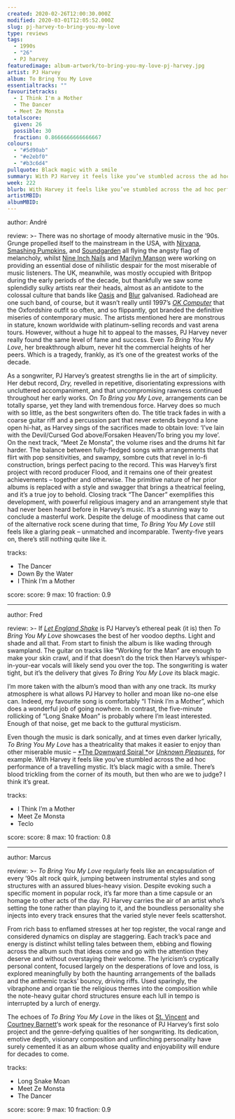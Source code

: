 ```yaml
---
created: 2020-02-26T12:00:30.000Z
modified: 2020-03-01T12:05:52.000Z
slug: pj-harvey-to-bring-you-my-love
type: reviews
tags:
  - 1990s
  - "26"
  - PJ harvey
featuredimage: album-artwork/to-bring-you-my-love-pj-harvey.jpg
artist: PJ Harvey
album: To Bring You My Love
essentialtracks: ""
favouritetracks:
  - I Think I'm a Mother
  - The Dancer
  - Meet Ze Monsta
totalscore:
  given: 26
  possible: 30
  fraction: 0.8666666666666667
colours:
  - "#5d90ab"
  - "#e2ebf0"
  - "#b3c6d4"
pullquote: Black magic with a smile
summary: With PJ Harvey it feels like you’ve stumbled across the ad hoc performance of a travelling mystic. It’s black magic with a smile. There’s blood trickling from the corner of its mouth, but then who are we to judge?
week: 222
blurb: With Harvey it feels like you’ve stumbled across the ad hoc performance of a travelling mystic. It’s black magic with a smile.
artistMBID:
albumMBID:
---
```

author: André

review: >-
  There was no shortage of moody alternative music in the ’90s. Grunge propelled itself to the mainstream in the USA, with [Nirvana](<reviews/nirvana-in-utero/>), [Smashing Pumpkins](<reviews/the-smashing-pumpkins-gish/>), and [Soundgarden](<reviews/soundgarden-superunknown/>) all flying the angsty flag of melancholy, whilst [Nine Inch Nails](<reviews/nine-inch-nails-pretty-hate-machine/>) and [Marilyn Manson](<reviews/review-heaven-upside-down-marilyn-manson/>) were working on providing an essential dose of nihilistic despair for the most miserable of music listeners. The UK, meanwhile, was mostly occupied with Britpop during the early periods of the decade, but thankfully we saw some splendidly sulky artists rear their heads, almost as an antidote to the colossal culture that bands like [Oasis](<reviews/oasis-definitely-maybe/>) and [Blur](<reviews/blur-modern-life-is-rubbish/>) galvanised. Radiohead are one such band, of course, but it wasn’t really until 1997’s [*OK Computer*](<reviews/radiohead-ok-computer/>) that the Oxfordshire outfit so often, and so flippantly, got branded the definitive miseries of contemporary music. The artists mentioned here are monstrous in stature, known worldwide with platinum-selling records and vast arena tours. However, without a huge hit to appeal to the masses, PJ Harvey never really found the same level of fame and success. Even *To Bring You My Love*, her breakthrough album, never hit the commercial heights of her peers. Which is a tragedy, frankly, as it’s one of the greatest works of the decade.

  As a songwriter, PJ Harvey’s greatest strengths lie in the art of simplicity. Her debut record, *Dry,* revelled in repetitive, disorientating expressions with uncluttered accompaniment, and that uncompromising rawness continued throughout her early works. On *To Bring you My Love*, arrangements can be totally sparse, yet they land with tremendous force. Harvey does so much with so little, as the best songwriters often do. The title track fades in with a coarse guitar riff and a percussion part that never extends beyond a lone open hi-hat, as Harvey sings of the sacrifices made to obtain love: ‘I’ve lain with the Devil/Cursed God above/Forsaken Heaven/To bring you my love’. On the next track, “Meet Ze Monsta”, the volume rises and the drums hit far harder. The balance between fully-fledged songs with arrangements that flirt with pop sensitivities, and swampy, sombre cuts that revel in lo-fi construction, brings perfect pacing to the record. This was Harvey’s first project with record producer Flood, and it remains one of their greatest achievements – together and otherwise. The primitive nature of her prior albums is replaced with a style and swagger that brings a theatrical feeling, and it’s a true joy to behold. Closing track “The Dancer” exemplifies this development, with powerful religious imagery and an arrangement style that had never been heard before in Harvey’s music. It’s a stunning way to conclude a masterful work. Despite the deluge of moodiness that came out of the alternative rock scene during that time, *To Bring You My Love* still feels like a glaring peak – unmatched and incomparable. Twenty-five years on, there’s still nothing quite like it.

tracks:
  - The Dancer
  - ­­Down By the Water
  - ­­I Think I’m a Mother

score:
  score: 9
  max: 10
  fraction: 0.9

---
author: Fred

review: >-
  If [*Let England Shake*](<reviews/pj-harvey-let-england-shake/>) is PJ Harvey’s ethereal peak (it is) then *To Bring You My Love* showcases the best of her voodoo depths. Light and shade and all that. From start to finish the album is like wading through swampland. The guitar on tracks like “Working for the Man” are enough to make your skin crawl, and if that doesn’t do the trick then Harvey’s whisper-in-your-ear vocals will likely send you over the top. The songwriting is water tight, but it’s the delivery that gives *To Bring You My Love* its black magic.

  I’m more taken with the album’s mood than with any one track. Its murky atmosphere is what allows PJ Harvey to holler and moan like no-one else can. Indeed, my favourite song is comfortably “I Think I’m a Mother”, which does a wonderful job of going nowhere. In contrast, the five-minute rollicking of “Long Snake Moan” is probably where I’m least interested. Enough of that noise, get me back to the guttural mysticism.

  Even though the music is dark sonically, and at times even darker lyrically, *To Bring You My Love* has a theatricality that makes it easier to enjoy than other miserable music – [*The Downward Spiral *](<reviews/nine-inch-nails-the-downward-spiral/>)or [*Unknown Pleasures*](<reviews/joy-division-unknown-pleasures/>), for example. With Harvey it feels like you’ve stumbled across the ad hoc performance of a travelling mystic. It’s black magic with a smile. There’s blood trickling from the corner of its mouth, but then who are we to judge? I think it’s great.

tracks:
  - I Think I’m a Mother
  - ­­Meet Ze Monsta
  - ­­Teclo

score:
  score: 8
  max: 10
  fraction: 0.8

---
author: Marcus

review: >-
  *To Bring You My Love* regularly feels like an encapsulation of every ’90s alt rock quirk, jumping between instrumental styles and song structures with an assured blues-heavy vision. Despite evoking such a specific moment in popular rock, it’s far more than a time capsule or an homage to other acts of the day. PJ Harvey carries the air of an artist who’s setting the tone rather than playing to it, and the boundless personality she injects into every track ensures that the varied style never feels scattershot.

  From rich bass to enflamed stresses at her top register, the vocal range and considered dynamics on display are staggering. Each track’s pace and energy is distinct whilst telling tales between them, ebbing and flowing across the album such that ideas come and go with the attention they deserve and without overstaying their welcome. The lyricism’s cryptically personal content, focused largely on the desperations of love and loss, is explored meaningfully by both the haunting arrangements of the ballads and the anthemic tracks’ bouncy, driving riffs. Used sparingly, the vibraphone and organ tie the religious themes into the composition while the note-heavy guitar chord structures ensure each lull in tempo is interrupted by a lurch of energy.

  The echoes of *To Bring You My Love* in the likes ot [St. Vincent](<reviews/st-vincent-masseduction/>) and [Courtney Barnett](<reviews/courtney-barnett-tell-me-how-you-really-feel/>)‘s work speak for the resonance of PJ Harvey’s first solo project and the genre-defying qualities of her songwriting. Its dedication, emotive depth, visionary composition and unflinching personality have surely cemented it as an album whose quality and enjoyability will endure for decades to come.

tracks:
  - Long Snake Moan
  - ­­Meet Ze Monsta
  - ­­The Dancer
  
score:
  score: 9
  max: 10
  fraction: 0.9
